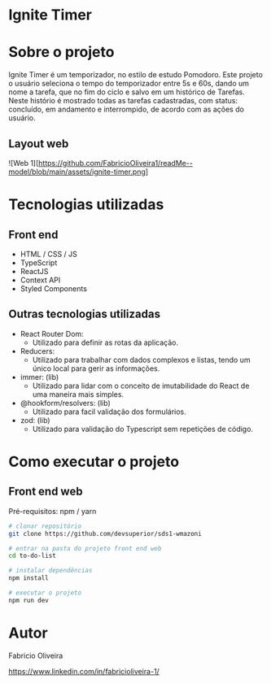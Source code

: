 # Ignite Timer

# Sobre o projeto

Ignite Timer é um temporizador, no estilo de estudo Pomodoro. Este projeto o usuário seleciona o tempo do temporizador entre 5s e 60s, dando um nome a tarefa, que no fim do ciclo e salvo em um histórico de Tarefas.
Neste histório é mostrado todas as tarefas cadastradas, com status: concluído, em andamento e interrompido, de acordo com as ações do usuário.

## Layout web
![Web 1][https://github.com/FabricioOliveira1/readMe--model/blob/main/assets/ignite-timer.png]

# Tecnologias utilizadas
## Front end
- HTML / CSS / JS
- TypeScript
- ReactJS
- Context API
- Styled Components

## Outras tecnologias utilizadas
- React Router Dom: 
  - Utilizado para definir as rotas da aplicação.
- Reducers:
  - Utilizado para trabalhar com dados complexos e listas, tendo um único local para gerir as informações.
- immer: (lib) 
  - Utilizado para lidar com o conceito de imutabilidade do React de uma maneira mais simples.
- @hookform/resolvers: (lib) 
  - Utilizado para facil validação dos formulários.
- zod: (lib) 
  - Utilizado para validação do Typescript sem repetições de código.

# Como executar o projeto

## Front end web
Pré-requisitos: npm / yarn

```bash
# clonar repositório
git clone https://github.com/devsuperior/sds1-wmazoni

# entrar na pasta do projeto front end web
cd to-do-list

# instalar dependências
npm install

# executar o projeto
npm run dev
```

# Autor

Fabricio Oliveira

https://www.linkedin.com/in/fabricioliveira-1/

